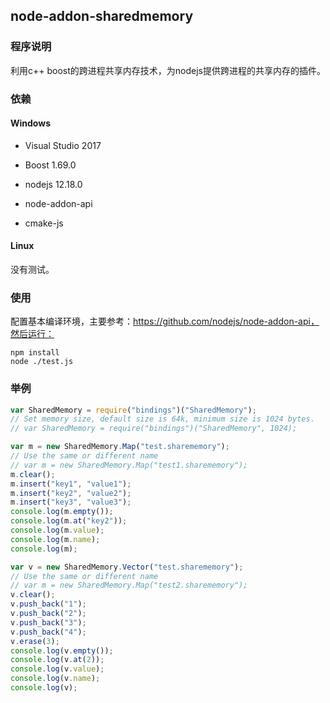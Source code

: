## node-addon-sharedmemory

### 程序说明

利用c++ boost的跨进程共享内存技术，为nodejs提供跨进程的共享内存的插件。

### 依赖

#### Windows

- Visual Studio 2017

- Boost 1.69.0
- nodejs 12.18.0
- node-addon-api  
- cmake-js

#### Linux

没有测试。


### 使用

配置基本编译环境，主要参考：https://github.com/nodejs/node-addon-api，然后运行：

```shell
npm install
node ./test.js
```

### 举例

```javascript
var SharedMemory = require("bindings")("SharedMemory");
// Set memory size, default size is 64k, minimum size is 1024 bytes.
// var SharedMemory = require("bindings")("SharedMemory", 1024);

var m = new SharedMemory.Map("test.sharememory");
// Use the same or different name
// var m = new SharedMemory.Map("test1.sharememory");
m.clear();
m.insert("key1", "value1");
m.insert("key2", "value2");
m.insert("key3", "value3");
console.log(m.empty());
console.log(m.at("key2"));
console.log(m.value);
console.log(m.name);
console.log(m);

var v = new SharedMemory.Vector("test.sharememory");
// Use the same or different name
// var m = new SharedMemory.Map("test2.sharememory");
v.clear();
v.push_back("1");
v.push_back("2");
v.push_back("3");
v.push_back("4");
v.erase(3);
console.log(v.empty());
console.log(v.at(2));
console.log(v.value);
console.log(v.name);
console.log(v);
```


